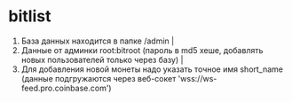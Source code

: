# bitlist

1. База данных находится в папке /admin
|
2. Данные от админки root:bitroot (пароль в md5 хеше, добавлять новых пользователей только через базу)
|
3. Для добавления новой монеты надо указать точное имя short_name (данные подгружаются через веб-сокет 'wss://ws-feed.pro.coinbase.com')
